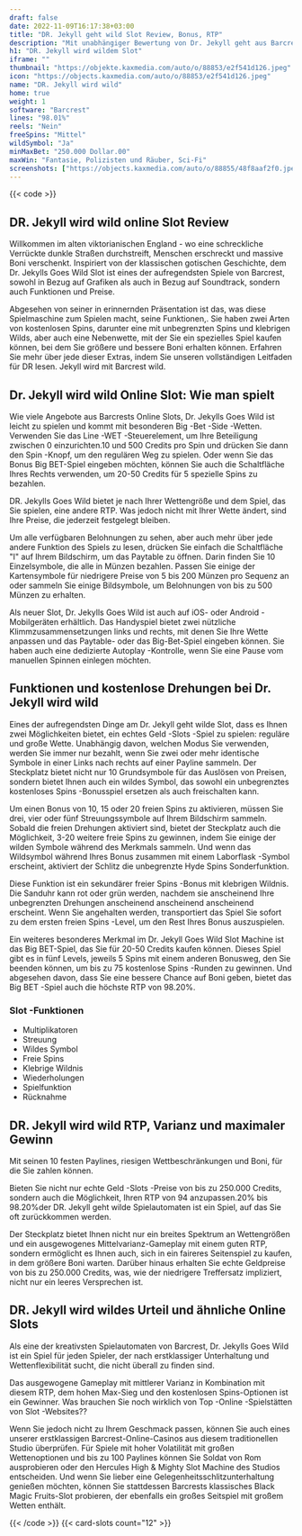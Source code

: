 ```yaml
---
draft: false
date: 2022-11-09T16:17:38+03:00
title: "DR. Jekyll geht wild Slot Review, Bonus, RTP"
description: "Mit unabhängiger Bewertung von Dr. Jekyll geht aus Barcrest wilde Slot. Sie können hier kostenlos oder echtes Geld spielen und hier einen Bonus bekommen!"
h1: "DR. Jekyll wird wildem Slot"
iframe: ""
thumbnail: "https://objekte.kaxmedia.com/auto/o/88853/e2f541d126.jpeg"
icon: "https://objects.kaxmedia.com/auto/o/88853/e2f541d126.jpeg"
name: "DR. Jekyll wird wild"
home: true
weight: 1
software: "Barcrest"
lines: "98.01%"
reels: "Nein"
freeSpins: "Mittel"
wildSymbol: "Ja"
minMaxBet: "250.000 Dollar.00"
maxWin: "Fantasie, Polizisten und Räuber, Sci-Fi"
screenshots: ["https://objects.kaxmedia.com/auto/o/88855/48f8aaf2f0.jpeg"]
---
```


{{< code >}}<h2>DR. Jekyll wird wild online Slot Review</h2><p>Willkommen im alten viktorianischen England - wo eine schreckliche Verrückte dunkle Straßen durchstreift, Menschen erschreckt und massive Boni verschenkt. Inspiriert von der klassischen gotischen Geschichte, dem Dr. Jekylls Goes Wild Slot ist eines der aufregendsten Spiele von Barcrest, sowohl in Bezug auf Grafiken als auch in Bezug auf Soundtrack, sondern auch Funktionen und Preise.</p><p>Abgesehen von seiner in erinnernden Präsentation ist das, was diese Spielmaschine zum Spielen macht, seine Funktionen,. Sie haben zwei Arten von kostenlosen Spins, darunter eine mit unbegrenzten Spins und klebrigen Wilds, aber auch eine Nebenwette, mit der Sie ein spezielles Spiel kaufen können, bei dem Sie größere und bessere Boni erhalten können. Erfahren Sie mehr über jede dieser Extras, indem Sie unseren vollständigen Leitfaden für DR lesen. Jekyll wird mit Barcrest wild.</p><h2>Dr. Jekyll wird wild Online Slot: Wie man spielt</h2><p>Wie viele Angebote aus Barcrests Online Slots, Dr. Jekylls Goes Wild ist leicht zu spielen und kommt mit besonderen Big -Bet -Side -Wetten. Verwenden Sie das Line -WET -Steuerelement, um Ihre Beteiligung zwischen 0 einzurichten.10 und 500 Credits pro Spin und drücken Sie dann den Spin -Knopf, um den regulären Weg zu spielen. Oder wenn Sie das Bonus Big BET-Spiel eingeben möchten, können Sie auch die Schaltfläche Ihres Rechts verwenden, um 20-50 Credits für 5 spezielle Spins zu bezahlen.</p><p>DR. Jekylls Goes Wild bietet je nach Ihrer Wettengröße und dem Spiel, das Sie spielen, eine andere RTP. Was jedoch nicht mit Ihrer Wette ändert, sind Ihre Preise, die jederzeit festgelegt bleiben.</p><p>Um alle verfügbaren Belohnungen zu sehen, aber auch mehr über jede andere Funktion des Spiels zu lesen, drücken Sie einfach die Schaltfläche "I" auf Ihrem Bildschirm, um das Paytable zu öffnen. Darin finden Sie 10 Einzelsymbole, die alle in Münzen bezahlen. Passen Sie einige der Kartensymbole für niedrigere Preise von 5 bis 200 Münzen pro Sequenz an oder sammeln Sie einige Bildsymbole, um Belohnungen von bis zu 500 Münzen zu erhalten.</p><p>Als neuer Slot, Dr. Jekylls Goes Wild ist auch auf iOS- oder Android -Mobilgeräten erhältlich. Das Handyspiel bietet zwei nützliche Klimmzusammensetzungen links und rechts, mit denen Sie Ihre Wette anpassen und das Paytable- oder das Big-Bet-Spiel eingeben können. Sie haben auch eine dedizierte Autoplay -Kontrolle, wenn Sie eine Pause vom manuellen Spinnen einlegen möchten.</p><h2>Funktionen und kostenlose Drehungen bei Dr. Jekyll wird wild</h2><p>Eines der aufregendsten Dinge am Dr. Jekyll geht wilde Slot, dass es Ihnen zwei Möglichkeiten bietet, ein echtes Geld -Slots -Spiel zu spielen: reguläre und große Wette. Unabhängig davon, welchen Modus Sie verwenden, werden Sie immer nur bezahlt, wenn Sie zwei oder mehr identische Symbole in einer Links nach rechts auf einer Payline sammeln. Der Steckplatz bietet nicht nur 10 Grundsymbole für das Auslösen von Preisen, sondern bietet Ihnen auch ein wildes Symbol, das sowohl ein unbegrenztes kostenloses Spins -Bonusspiel ersetzen als auch freischalten kann.</p><p>Um einen Bonus von 10, 15 oder 20 freien Spins zu aktivieren, müssen Sie drei, vier oder fünf Streuungssymbole auf Ihrem Bildschirm sammeln. Sobald die freien Drehungen aktiviert sind, bietet der Steckplatz auch die Möglichkeit, 3-20 weitere freie Spins zu gewinnen, indem Sie einige der wilden Symbole während des Merkmals sammeln. Und wenn das Wildsymbol während Ihres Bonus zusammen mit einem Laborflask -Symbol erscheint, aktiviert der Schlitz die unbegrenzte Hyde Spins Sonderfunktion.</p><p>Diese Funktion ist ein sekundärer freier Spins -Bonus mit klebrigen Wildnis. Die Sanduhr kann rot oder grün werden, nachdem sie anscheinend Ihre unbegrenzten Drehungen anscheinend anscheinend anscheinend erscheint. Wenn Sie angehalten werden, transportiert das Spiel Sie sofort zu dem ersten freien Spins -Level, um den Rest Ihres Bonus auszuspielen.</p><p>Ein weiteres besonderes Merkmal im Dr. Jekyll Goes Wild Slot Machine ist das Big BET-Spiel, das Sie für 20-50 Credits kaufen können. Dieses Spiel gibt es in fünf Levels, jeweils 5 Spins mit einem anderen Bonusweg, den Sie beenden können, um bis zu 75 kostenlose Spins -Runden zu gewinnen. Und abgesehen davon, dass Sie eine bessere Chance auf Boni geben, bietet das Big BET -Spiel auch die höchste RTP von 98.20%.</p><h3>
Slot -Funktionen</h3><ul>
<li></span>
Multiplikatoren</li>
<li></span>
Streuung</li>
<li></span>
Wildes Symbol</li>
<li></span>
Freie Spins</li>
<li></span>
Klebrige Wildnis</li>
<li></span>
Wiederholungen</li>
<li></span>
Spielfunktion</li>
<li></span>
Rücknahme</li></ul><h2>DR. Jekyll wird wild RTP, Varianz und maximaler Gewinn</h2><p>Mit seinen 10 festen Paylines, riesigen Wettbeschränkungen und Boni, für die Sie zahlen können.</p><p>Bieten Sie nicht nur echte Geld -Slots -Preise von bis zu 250.000 Credits, sondern auch die Möglichkeit, Ihren RTP von 94 anzupassen.20% bis 98.20%der DR. Jekyll geht wilde Spielautomaten ist ein Spiel, auf das Sie oft zurückkommen werden.</p><p>Der Steckplatz bietet Ihnen nicht nur ein breites Spektrum an Wettengrößen und ein ausgewogenes Mittelvarianz-Gameplay mit einem guten RTP, sondern ermöglicht es Ihnen auch, sich in ein faireres Seitenspiel zu kaufen, in dem größere Boni warten. Darüber hinaus erhalten Sie echte Geldpreise von bis zu 250.000 Credits, was, wie der niedrigere Treffersatz impliziert, nicht nur ein leeres Versprechen ist.</p><h2>DR. Jekyll wird wildes Urteil und ähnliche Online Slots</h2><p>Als eine der kreativsten Spielautomaten von Barcrest, Dr. Jekylls Goes Wild ist ein Spiel für jeden Spieler, der nach erstklassiger Unterhaltung und Wettenflexibilität sucht, die nicht überall zu finden sind.</p><p>Das ausgewogene Gameplay mit mittlerer Varianz in Kombination mit diesem RTP, dem hohen Max-Sieg und den kostenlosen Spins-Optionen ist ein Gewinner. Was brauchen Sie noch wirklich von Top -Online -Spielstätten von Slot -Websites??</p><p>Wenn Sie jedoch nicht zu Ihrem Geschmack passen, können Sie auch eines unserer erstklassigen Barcrest-Online-Casinos aus diesem traditionellen Studio überprüfen. Für Spiele mit hoher Volatilität mit großen Wettenoptionen und bis zu 100 Paylines können Sie Soldat von Rom ausprobieren oder den Hercules High & Mighty Slot Machine des Studios entscheiden. Und wenn Sie lieber eine Gelegenheitsschlitzunterhaltung genießen möchten, können Sie stattdessen Barcrests klassisches Black Magic Fruits-Slot probieren, der ebenfalls ein großes Seitspiel mit großem Wetten enthält.</p>{{< /code >}}
 {{< card-slots count="12" >}}